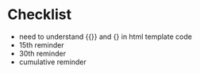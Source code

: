 # Checklist

- need to understand {{}} and {} in html template code
- 15th reminder
- 30th reminder
- cumulative reminder